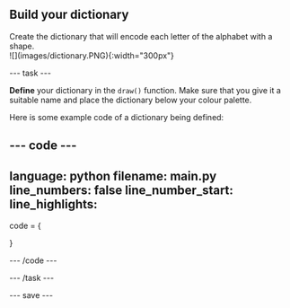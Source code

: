 ## Build your dictionary

<div style="display: flex; flex-wrap: wrap">
<div style="flex-basis: 200px; flex-grow: 1; margin-right: 15px;">
Create the dictionary that will encode each letter of the alphabet with a shape. 
</div>
<div>
![](images/dictionary.PNG){:width="300px"}
</div>
</div>

--- task ---

**Define** your dictionary in the `draw()` function. Make sure that you give it a suitable name and place the dictionary below your colour palette.  

Here is some example code of a dictionary being defined:

--- code ---
---
language: python
filename: main.py
line_numbers: false
line_number_start: 
line_highlights: 
---
code = {
    
  }

--- /code ---

--- /task ---


--- save ---
